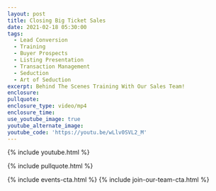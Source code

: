 ```yaml
---
layout: post
title: Closing Big Ticket Sales
date: 2021-02-18 05:30:00
tags:
  - Lead Conversion
  - Training
  - Buyer Prospects
  - Listing Presentation
  - Transaction Management
  - Seduction
  - Art of Seduction
excerpt: Behind The Scenes Training With Our Sales Team!
enclosure:
pullquote:
enclosure_type: video/mp4
enclosure_time:
use_youtube_image: true
youtube_alternate_image:
youtube_code: 'https://youtu.be/wLlv0SVL2_M'
---
```


{% include youtube.html %}

{% include pullquote.html %}

{% include events-cta.html %} {% include join-our-team-cta.html %}
